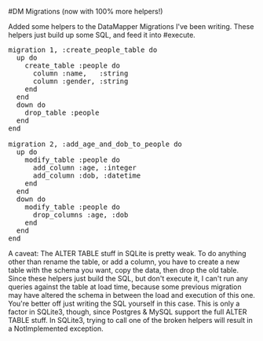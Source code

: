 #DM Migrations (now with 100% more helpers!)

Added some helpers to the DataMapper Migrations I've been writing. These helpers just build up some SQL, and feed it into #execute.

<pre lang="ruby">
migration 1, :create_people_table do
  up do
    create_table :people do 
      column :name,   :string
      column :gender, :string
    end
  end
  down do
    drop_table :people
  end
end

migration 2, :add_age_and_dob_to_people do
  up do
    modify_table :people do
      add_column :age, :integer
      add_column :dob, :datetime
    end
  end
  down do
    modify_table :people do
      drop_columns :age, :dob
    end
  end
end
</pre>

A caveat: The ALTER TABLE stuff in SQLite is pretty weak. To do anything other than rename the table, or add a column, you have to create a new table with the schema you want, copy the data, then drop the old table. Since these helpers just build the SQL, but don't execute it, I can't run any queries against the table at load time, because some previous migration may have altered the schema in between the load and execution of this one. You're better off just writing the SQL yourself in this case. This is only a factor in SQLite3, though, since Postgres & MySQL support the full ALTER TABLE stuff. In SQLite3, trying to call one of the broken helpers will result in a NotImplemented exception.





